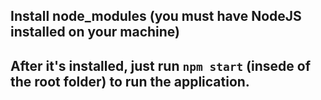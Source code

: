 ## Install node_modules (you must have NodeJS installed on your machine)
## After it's installed, just run `npm start` (insede of the root folder) to run the application.
